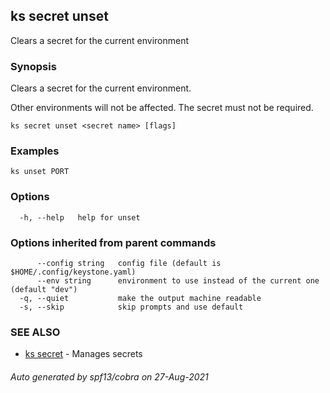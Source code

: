 ## ks secret unset

Clears a secret for the current environment

### Synopsis

Clears a secret for the current environment.

Other environments will not be affected.
The secret must not be required.

```
ks secret unset <secret name> [flags]
```

### Examples

```
ks unset PORT
```

### Options

```
  -h, --help   help for unset
```

### Options inherited from parent commands

```
      --config string   config file (default is $HOME/.config/keystone.yaml)
      --env string      environment to use instead of the current one (default "dev")
  -q, --quiet           make the output machine readable
  -s, --skip            skip prompts and use default
```

### SEE ALSO

* [ks secret](ks_secret.md)	 - Manages secrets

###### Auto generated by spf13/cobra on 27-Aug-2021
